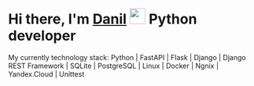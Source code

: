 ### <h1>Hi there, I'm <a href="https://t.me/danil_utkin" target="_blank">Danil</a> <img src="https://github.com/blackcater/blackcater/raw/main/images/Hi.gif"  height="32"/>  Python developer</h1>


My currently technology stack: Python | FastAPI | Flask | Django | Django REST Framework | SQLite | PostgreSQL | Linux | Docker | Ngnix | Yandex.Cloud | Unittest
